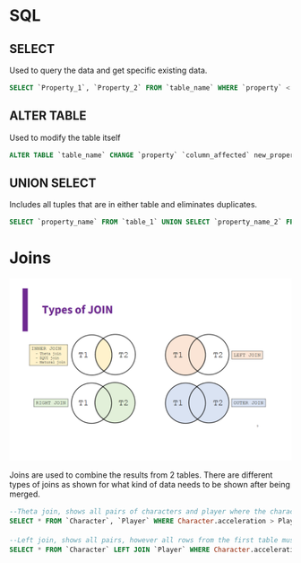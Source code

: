 # SQL

## SELECT

Used to query the data and get specific existing data.

```sql
SELECT `Property_1`, `Property_2` FROM `table_name` WHERE `property` < some_val;
```

## ALTER TABLE

Used to modify the table itself

```sql 
ALTER TABLE `table_name` CHANGE `property` `column_affected` new_property;
```

## UNION SELECT

Includes all tuples that are in either table and eliminates duplicates.

```sql
SELECT `property_name` FROM `table_1` UNION SELECT `property_name_2` FROM `table_2`;
```

# Joins
![Types of joins](../img/joins.png)

Joins are used to combine the results from 2 tables. There are different types of joins as shown for what kind of data needs to be shown after being merged.

```sql
--Theta join, shows all pairs of characters and player where the character's acceleration is more than the player's rating. 
SELECT * FROM `Character`, `Player` WHERE Character.acceleration > Player.rating 

--Left join, shows all pairs, however all rows from the first table must appear, if there is no valid pair for that row, the values are filled with nulls
SELECT * FROM `Character` LEFT JOIN `Player` WHERE Character.acceleration > Player.rating 
```